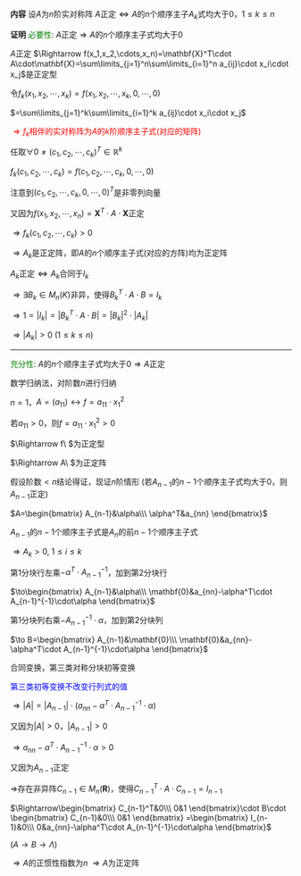 **内容**
设$A$为$n$阶实对称阵
$A$正定$\Leftrightarrow A$的$n$个顺序主子$A_k$式均大于0，$1\le k\le n$

**证明**
<font color=green>必要性</font>: $A$正定$\Rightarrow A$的$n$个顺序主子式均大于0

$A$正定
$\Rightarrow f(x_1,x_2,\cdots,x_n)=\mathbf{X}^T\cdot A\cdot\mathbf{X}=\sum\limits_{j=1}^n\sum\limits_{i=1}^n a_{ij}\cdot x_i\cdot x_j$是正定型

令$f_k(x_1,x_2,\cdots,x_k)=f(x_1,x_2,\cdots,x_k,0,\cdots,0)$

$=\sum\limits_{j=1}^k\sum\limits_{i=1}^k a_{ij}\cdot x_i\cdot x_j$

<font color=red>$\Rightarrow f_k$相伴的实对称阵为$A$的$k$阶顺序主子式(对应的矩阵)</font>

任取$\forall0\neq(c_1,c_2,\cdots,c_k)^T\in\mathbb{R}^k$

$f_k(c_1,c_2,\cdots,c_k)=f(c_1,c_2,\cdots,c_k,0,\cdots,0)$

注意到$(c_1,c_2,\cdots,c_k,0,\cdots,0)^T$是非零列向量

又因为$f(x_1,x_2,\cdots,x_n)=\mathbf{X}^T\cdot A\cdot\mathbf{X}$正定

$\Rightarrow f_k(c_1,c_2,\cdots,c_k)>0$

$\Rightarrow A_k$是正定阵，即$A$的$n$个顺序主子式(对应的方阵)均为正定阵

$A_k$正定$\Leftrightarrow A_k$合同于$I_k$

$\Rightarrow\exists B_k\in M_n(K)$非异，使得$B_k^T\cdot A\cdot B=I_k$

$\Rightarrow1=|I_k|=|B_k^T\cdot A\cdot B|=|B_k|^2\cdot|A_k|$

$\Rightarrow|A_k|>0\ (1\le k\le n)$

---

<font color=green>充分性</font>: $A$的$n$个顺序主子式均大于0$\Rightarrow A$正定

数学归纳法，对阶数$n$进行归纳

$n=1$，$A=(a_{11})\leftrightarrow f=a_{11}\cdot x_1^2$

若$a_{11}>0$，则$f=a_{11}\cdot x_1^2>0$

$\Rightarrow f\ $为正定型

$\Rightarrow A\ $为正定阵

假设阶数$<n$结论得证，现证$n$阶情形
(若$A_{n-1}$的$n-1$个顺序主子式均大于0，则$A_{n-1}$正定)

$A=\begin{bmatrix}
A_{n-1}&\alpha\\\ \alpha^T&a_{nn}
\end{bmatrix}$

$A_{n-1}$的$n-1$个顺序主子式是$A_n$的前$n-1$个顺序主子式

$\Rightarrow A_k>0,\ 1\le i\le k$

第1分块行左乘$-\alpha^T\cdot A_{n-1}^{-1}$，加到第2分块行

$\to\begin{bmatrix}
A_{n-1}&\alpha\\\ \mathbf{0}&a_{nn}-\alpha^T\cdot A_{n-1}^{-1}\cdot\alpha
\end{bmatrix}$

第1分块列右乘$-A_{n-1}^{-1}\cdot\alpha$，加到第2分块列

$\to B=\begin{bmatrix}
A_{n-1}&\mathbf{0}\\\ \mathbf{0}&a_{nn}-\alpha^T\cdot A_{n-1}^{-1}\cdot\alpha
\end{bmatrix}$

合同变换，第三类对称分块初等变换

<font color=blue>第三类初等变换不改变行列式的值</font>

$\Rightarrow|A|=|A_{n-1}|\cdot(a_{nn}-\alpha^T\cdot A_{n-1}^{-1}\cdot\alpha)$

又因为$|A|>0$，$|A_{n-1}|>0$

$\Rightarrow a_{nn}-\alpha^T\cdot A_{n-1}^{-1}\cdot\alpha>0$

又因为$A_{n-1}$正定

$\Rightarrow$存在非异阵$C_{n-1}\in M_n(\mathbf{R})$，使得$C_{n-1}^T\cdot A\cdot C_{n-1}=I_{n-1}$

$\Rightarrow\begin{bmatrix}
C_{n-1}^T&0\\\ 0&1
\end{bmatrix}\cdot B\cdot \begin{bmatrix}
C_{n-1}&0\\\ 0&1
\end{bmatrix}
=\begin{bmatrix}
I_{n-1}&0\\\ 0&a_{nn}-\alpha^T\cdot A_{n-1}^{-1}\cdot\alpha
\end{bmatrix}$

($A\to B\to \Lambda$)

$\Rightarrow A$的正惯性指数为$n$
$\Rightarrow A$为正定阵

